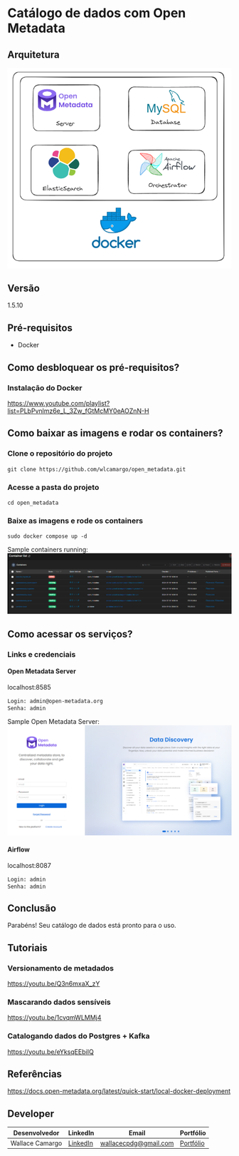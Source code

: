 # Catálogo de dados com Open Metadata

## Arquitetura
![image](assets/architecture.png)

## Versão
1.5.10

## Pré-requisitos
* Docker

## Como desbloquear os pré-requisitos?
### Instalação do Docker
https://www.youtube.com/playlist?list=PLbPvnlmz6e_L_3Zw_fGtMcMY0eAOZnN-H

## Como baixar as imagens e rodar os containers?
### Clone o repositório do projeto
```
git clone https://github.com/wlcamargo/open_metadata.git
```

### Acesse a pasta do projeto
```
cd open_metadata
```

### Baixe as imagens e rode os containers
```
sudo docker compose up -d
```

Sample containers running:
![image](assets/container-running.png)

## Como acessar os serviços?
### Links e credenciais
#### Open Metadata Server

localhost:8585

```
Login: admin@open-metadata.org
Senha: admin
```

Sample Open Metadata Server:
![image](assets/login-server.png)

#### Airflow

localhost:8087

```
Login: admin
Senha: admin
```

## Conclusão
Parabéns! Seu catálogo de dados está pronto para o uso.

## Tutoriais
### Versionamento de metadados
https://youtu.be/Q3n6mxaX_zY

### Mascarando dados sensíveis
https://youtu.be/1cvqmWLMMj4

### Catalogando dados do Postgres + Kafka
https://youtu.be/eYksqEEbiIQ

## Referências
https://docs.open-metadata.org/latest/quick-start/local-docker-deployment

## Developer
| Desenvolvedor      | LinkedIn                                   | Email                        | Portfólio                              |
|--------------------|--------------------------------------------|------------------------------|----------------------------------------|
| Wallace Camargo    | [LinkedIn](https://www.linkedin.com/in/wallace-camargo-35b615171/) | wallacecpdg@gmail.com        | [Portfólio](https://wlcamargo.github.io/)   |
